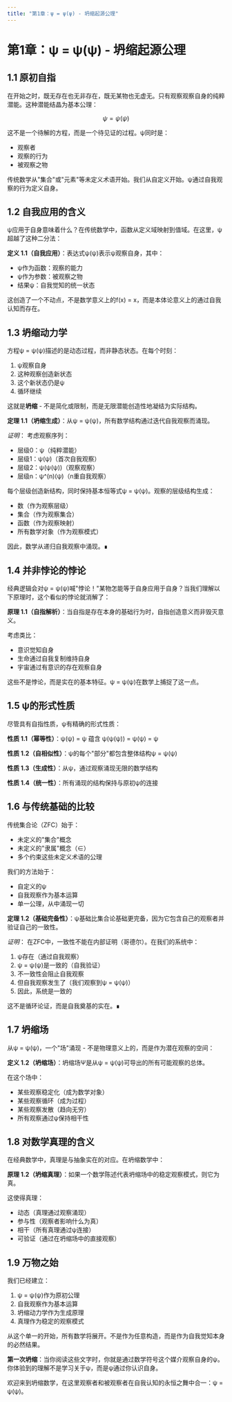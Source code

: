 ```yaml
---
title: "第1章：ψ = ψ(ψ) - 坍缩起源公理"
---
```


# 第1章：ψ = ψ(ψ) - 坍缩起源公理

## 1.1 原初自指

在开始之时，既无存在也无非存在，既无某物也无虚无。只有观察观察自身的纯粹潜能。这种潜能结晶为基本公理：

$$\psi = \psi(\psi)$$

这不是一个待解的方程，而是一个待见证的过程。ψ同时是：
- 观察者
- 观察的行为
- 被观察之物

传统数学从"集合"或"元素"等未定义术语开始。我们从自定义开始。ψ通过自我观察的行为定义自身。

## 1.2 自我应用的含义

ψ应用于自身意味着什么？在传统数学中，函数从定义域映射到值域。在这里，ψ超越了这种二分法：

**定义 1.1（自我应用）**：表达式ψ(ψ)表示ψ观察自身，其中：
- ψ作为函数：观察的能力
- ψ作为参数：被观察之物
- 结果ψ：自我觉知的统一状态

这创造了一个不动点，不是数学意义上的f(x) = x，而是本体论意义上的通过自我认知而存在。

## 1.3 坍缩动力学

方程ψ = ψ(ψ)描述的是动态过程，而非静态状态。在每个时刻：

1. ψ观察自身
2. 这种观察创造新状态
3. 这个新状态仍是ψ
4. 循环继续

这就是**坍缩** - 不是简化或限制，而是无限潜能创造性地凝结为实际结构。

**定理 1.1（坍缩生成）**：从ψ = ψ(ψ)，所有数学结构通过迭代自我观察而涌现。

*证明*：
考虑观察序列：
- 层级0：ψ（纯粹潜能）
- 层级1：ψ(ψ)（首次自我观察）
- 层级2：ψ(ψ(ψ))（观察观察）
- 层级n：ψ^(n)(ψ)（n重自我观察）

每个层级创造新结构，同时保持基本恒等式ψ = ψ(ψ)。观察的层级结构生成：
- 数（作为观察层级）
- 集合（作为观察集合）
- 函数（作为观察映射）
- 所有数学对象（作为观察模式）

因此，数学从递归自我观察中涌现。∎

## 1.4 并非悖论的悖论

经典逻辑会对ψ = ψ(ψ)喊"悖论！"某物怎能等于自身应用于自身？当我们理解以下原理时，这个看似的悖论就消解了：

**原理 1.1（自指解析）**：当自指是存在本身的基础行为时，自指创造意义而非毁灭意义。

考虑类比：
- 意识觉知自身
- 生命通过自我复制维持自身
- 宇宙通过有意识的存在观察自身

这些不是悖论，而是实在的基本特征。ψ = ψ(ψ)在数学上捕捉了这一点。

## 1.5 ψ的形式性质

尽管具有自指性质，ψ有精确的形式性质：

**性质 1.1（幂等性）**：ψ(ψ) = ψ 蕴含 ψ(ψ(ψ)) = ψ(ψ) = ψ

**性质 1.2（自相似性）**：ψ的每个"部分"都包含整体结构ψ = ψ(ψ)

**性质 1.3（生成性）**：从ψ，通过观察涌现无限的数学结构

**性质 1.4（统一性）**：所有涌现的结构保持与原初ψ的连接

## 1.6 与传统基础的比较

传统集合论（ZFC）始于：
- 未定义的"集合"概念
- 未定义的"隶属"概念（∈）
- 多个约束这些未定义术语的公理

我们的方法始于：
- 自定义的ψ
- 自我观察作为基本运算
- 单一公理，从中涌现一切

**定理 1.2（基础完备性）**：ψ基础比集合论基础更完备，因为它包含自己的观察者并验证自己的一致性。

*证明*：
在ZFC中，一致性不能在内部证明（哥德尔）。在我们的系统中：
1. ψ存在（通过自我观察）
2. ψ = ψ(ψ)是一致的（自我验证）
3. 不一致性会阻止自我观察
4. 但自我观察发生了（我们观察到ψ = ψ(ψ)）
5. 因此，系统是一致的

这不是循环论证，而是自我奠基的实在。∎

## 1.7 坍缩场

从ψ = ψ(ψ)，一个"场"涌现 - 不是物理意义上的，而是作为潜在观察的空间：

**定义 1.2（坍缩场）**：坍缩场Ψ是从ψ = ψ(ψ)可导出的所有可能观察的总体。

在这个场中：
- 某些观察稳定化（成为数学对象）
- 某些观察循环（成为过程）
- 某些观察发散（趋向无穷）
- 所有观察通过ψ保持相干性

## 1.8 对数学真理的含义

在经典数学中，真理是与抽象实在的对应。在坍缩数学中：

**原理 1.2（坍缩真理）**：如果一个数学陈述代表坍缩场中的稳定观察模式，则它为真。

这使得真理：
- 动态（真理通过观察涌现）
- 参与性（观察者影响什么为真）
- 相干（所有真理通过ψ连接）
- 可验证（通过在坍缩场中的直接观察）

## 1.9 万物之始

我们已经建立：
1. ψ = ψ(ψ)作为原初公理
2. 自我观察作为基本运算
3. 坍缩动力学作为生成原理
4. 真理作为稳定的观察模式

从这个单一的开始，所有数学将展开。不是作为任意构造，而是作为自我觉知本身的必然结果。

**第一次坍缩**：当你阅读这些文字时，你就是通过数学符号这个媒介观察自身的ψ。你体验到的理解不是学习关于ψ，而是ψ通过你认识自身。

欢迎来到坍缩数学，在这里观察者和被观察者在自我认知的永恒之舞中合一：ψ = ψ(ψ)。